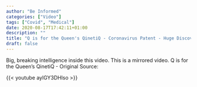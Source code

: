 ```yaml
---
author: "Be Informed"
categories: ["Video"]
tags: ["Covid", "Medical"]
date: 2020-08-17T17:42:11+01:00
description: ""
title: "Q is for the Queen's QinetiQ - Coronavirus Patent - Huge Discovery"
draft: false
---
```


Big, breaking intelligence inside this video. This is a mirrored video. Q is for the Queen’s QinetiQ - Original Source:

{{< youtube aylGY3DHlso >}}